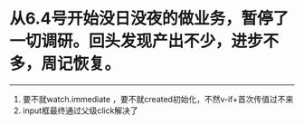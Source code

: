 # 从6.4号开始没日没夜的做业务，暂停了一切调研。回头发现产出不少，进步不多，周记恢复。
---
1. 要不就watch.immediate ，要不就created初始化，不然v-if+首次传值过不来
2. input框最终通过父级click解决了